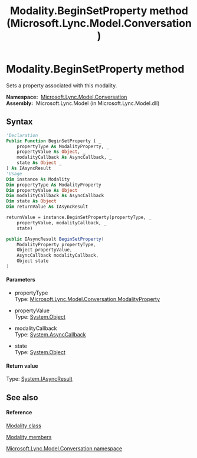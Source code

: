﻿---
title: Modality.BeginSetProperty method  (Microsoft.Lync.Model.Conversation)
TOCTitle: 'BeginSetProperty method '
ms:assetid: M:Microsoft.Lync.Model.Conversation.Modality.BeginSetProperty(Microsoft.Lync.Model.Conversation.ModalityProperty,System.Object,System.AsyncCallback,System.Object)_DI_3_UC_OCS14MrefLyncWPF
ms:mtpsurl: https://msdn.microsoft.com/en-us/library/microsoft.lync.model.conversation.modality.beginsetproperty(v=office.15)
ms:contentKeyID: 48599666
ms.date: 07/28/2014
mtps_version: v=office.15
f1_keywords:
- Microsoft.Lync.Model.Conversation.Modality.BeginSetProperty
dev_langs:
- CSharp
- JScript
- VB
- other
---

# Modality.BeginSetProperty method

Sets a property associated with this modality.

**Namespace:**  [Microsoft.Lync.Model.Conversation](microsoft-lync-model-conversation-namespace_2.md)  
**Assembly:**  Microsoft.Lync.Model (in Microsoft.Lync.Model.dll)

## Syntax

``` vb
'Declaration
Public Function BeginSetProperty ( _
    propertyType As ModalityProperty, _
    propertyValue As Object, _
    modalityCallback As AsyncCallback, _
    state As Object _
) As IAsyncResult
'Usage
Dim instance As Modality
Dim propertyType As ModalityProperty
Dim propertyValue As Object
Dim modalityCallback As AsyncCallback
Dim state As Object
Dim returnValue As IAsyncResult

returnValue = instance.BeginSetProperty(propertyType, _
    propertyValue, modalityCallback, _
    state)
```

``` csharp
public IAsyncResult BeginSetProperty(
    ModalityProperty propertyType,
    Object propertyValue,
    AsyncCallback modalityCallback,
    Object state
)
```

#### Parameters

  - propertyType  
    Type: [Microsoft.Lync.Model.Conversation.ModalityProperty](modalityproperty-enumeration-microsoft-lync-model-conversation_2.md)  

<!-- end list -->

  - propertyValue  
    Type: [System.Object](http://msdn2.microsoft.com/en-us/library/e5kfa45b)  

<!-- end list -->

  - modalityCallback  
    Type: [System.AsyncCallback](http://msdn2.microsoft.com/en-us/library/ckbe7yh5)  

<!-- end list -->

  - state  
    Type: [System.Object](http://msdn2.microsoft.com/en-us/library/e5kfa45b)  

#### Return value

Type: [System.IAsyncResult](http://msdn2.microsoft.com/en-us/library/ft8a6455)  

## See also

#### Reference

[Modality class](modality-class-microsoft-lync-model-conversation_2.md)

[Modality members](modality-members-microsoft-lync-model-conversation_2.md)

[Microsoft.Lync.Model.Conversation namespace](microsoft-lync-model-conversation-namespace_2.md)

